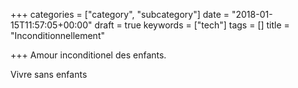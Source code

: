 +++
categories = ["category", "subcategory"]
date = "2018-01-15T11:57:05+00:00"
draft = true
keywords = ["tech"]
tags = []
title = "Inconditionnellement"

+++
Amour inconditionel des enfants.

Vivre sans enfants